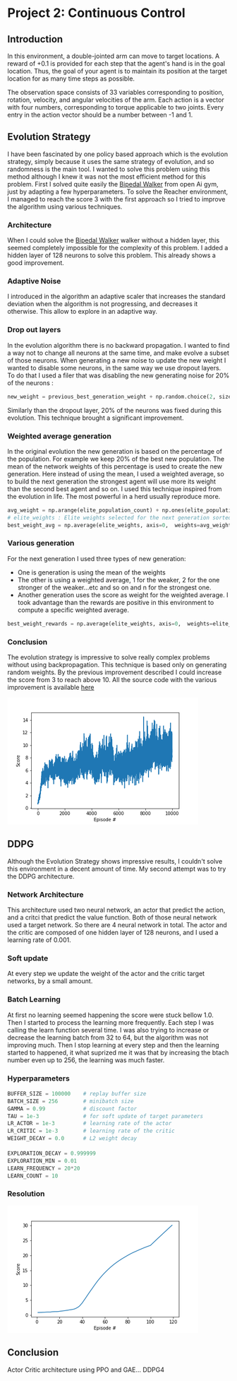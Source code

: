 # Project 2: Continuous Control

## Introduction

In this environment, a double-jointed arm can move to target locations. A reward of +0.1 is provided for each step that the agent's hand is in the goal location. Thus, the goal of your agent is to maintain its position at the target location for as many time steps as possible.

The observation space consists of 33 variables corresponding to position, rotation, velocity, and angular velocities of the arm. Each action is a vector with four numbers, corresponding to torque applicable to two joints. Every entry in the action vector should be a number between -1 and 1.


## Evolution Strategy

I have been fascinated by one policy based approach which is the evolution strategy, simply because it uses the same strategy of evolution, and so randomness is the main tool. I wanted to solve this problem using this method although I knew it was not the most efficient method for this problem. First I solved quite easily the [Bipedal Walker](https://gym.openai.com/envs/BipedalWalker-v2/) from open Ai gym, just by adapting a few hyperparameters. 
To solve the Reacher environment, I managed to reach the score 3 with the first approach so I tried to improve the algorithm using various techniques.

### Architecture
When I could solve the [Bipedal Walker](https://gym.openai.com/envs/BipedalWalker-v2/) walker without a hidden layer, this seemed completely impossible for the complexity of this problem. I added a hidden layer of 128 neurons to solve this problem. This already shows a good improvement.

### Adaptive Noise
I introduced in the algorithm an adaptive scaler that increases the standard deviation when the algorithm is not progressing, and decreases it otherwise. This allow to explore in an adaptive way. 

### Drop out layers
In the evolution algorithm there is no backward propagation. I wanted to find a way not to change all neurons at the same time, and make evolve a subset of those neurons. When generating a new noise to update the new weight I wanted to disable some neurons, in the same way we use dropout layers. To do that I used a filer that was disabling the new generating noise for 20% of the neurons : 
```python
new_weight = previous_best_generation_weight + np.random.choice(2, size=weight_count, p=[0.2, 0.8]) * noise_for_the_next_generation
```
Similarly than the dropout layer, 20% of the neurons was fixed during this evolution. This technique brought a significant improvement. 

### Weighted average generation 
In the original evolution the new generation is based on the percentage of the population. For example we keep 20% of the best new population. The mean of the network weights of this percentage is used to create the new generation.
Here instead of using the mean, I used a weighted average, so to build the next generation the strongest agent will use more its weight than the second best agent and so on. I used this technique inspired from the evolution in life. The most powerful in a herd usually reproduce more. 

```python
avg_weight = np.arange(elite_population_count) + np.ones(elite_population_count)
# elite_weights : Elite weights selected for the next generation sorted from weaker to stronger
best_weight_avg = np.average(elite_weights, axis=0,  weights=avg_weight)
```

### Various generation
For the next generation I used three types of new generation: 
- One is generation is using the mean of the weights
- The other is using a weighted average, 1 for the weaker, 2 for the one stronger of the weaker...etc and so on and n for the strongest one.
- Another generation uses the score as weight for the weighted average. I took advantage than the rewards are positive in this environment to compute a specific weighted average. 
```python
best_weight_rewards = np.average(elite_weights, axis=0,  weights=elite_rewards)
```

### Conclusion
The evolution strategy is impressive to solve really complex problems without using backpropagation. This technique is based only on generating random weights. By the previous improvement described I could increase the score from 3 to reach above 10.
All the source code with the various improvement is available [here](https://github.com/Vinssou/ReacherEvolution/blob/master/Continuous_Control.ipynb)

![Progress](evolution_progresss01.png)

## DDPG
Although the Evolution Strategy shows impressive results, I couldn't solve this environment in a decent amount of time. My second attempt was to try the DDPG architecture. 

### Network Architecture
This architecture used two neural network, an actor that predict the action, and a critci that predict the value function.  Both of those neural network used a target network. So there are 4 neural network in total.
The actor and the critic are composed of one hidden layer of 128 neurons, and I used a learning rate of 0.001.

### Soft update
At every step we update the weight of the actor and the critic target networks, by a small amount. 

### Batch Learning
At first no learning seemed happening the score were stuck bellow 1.0. Then I started to process the learning more frequently. Each step I was calling the learn function several time. I was also trying to increase or decrease the learning batch from 32 to 64, but the algorithm was not improving much. Then I stop learning at every step and then the learning started to happened, it what suprized me it was that by increasing the btach number even up to 256, the learning was much faster. 

### Hyperparameters

```python
BUFFER_SIZE = 100000    # replay buffer size
BATCH_SIZE = 256        # minibatch size
GAMMA = 0.99            # discount factor
TAU = 1e-3              # for soft update of target parameters
LR_ACTOR = 1e-3         # learning rate of the actor 
LR_CRITIC = 1e-3        # learning rate of the critic
WEIGHT_DECAY = 0.0      # L2 weight decay

EXPLORATION_DECAY = 0.999999
EXPLORATION_MIN = 0.01
LEARN_FREQUENCY = 20*20
LEARN_COUNT = 10
```

### Resolution
![Progress](ddpg_solved.png)

## Conclusion
Actor Critic architecture using PPO and GAE... DDPG4 


